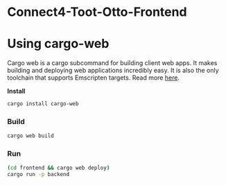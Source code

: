 # Connect4-Toot-Otto-Frontend

# Using cargo-web

Cargo web is a cargo subcommand for building client web apps. It makes building and deploying web applications incredibly easy. It is also the only toolchain that supports Emscripten targets. Read more [here](https://github.com/koute/cargo-web).

**Install**

```bash
cargo install cargo-web
```

### Build

```bash
cargo web build
```

### Run

```bash
(cd frontend && cargo web deploy)
cargo run -p backend
```

